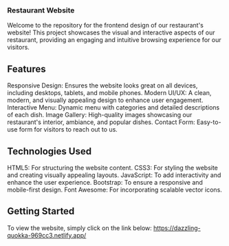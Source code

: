 ### Restaurant Website
Welcome to the repository for the frontend design of our restaurant's website! This project showcases the visual and interactive aspects of our restaurant, providing an engaging and intuitive browsing experience for our visitors.

## Features
Responsive Design: Ensures the website looks great on all devices, including desktops, tablets, and mobile phones.
Modern UI/UX: A clean, modern, and visually appealing design to enhance user engagement.
Interactive Menu: Dynamic menu with categories and detailed descriptions of each dish.
Image Gallery: High-quality images showcasing our restaurant's interior, ambiance, and popular dishes.
Contact Form: Easy-to-use form for visitors to reach out to us.

## Technologies Used
HTML5: For structuring the website content.
CSS3: For styling the website and creating visually appealing layouts.
JavaScript: To add interactivity and enhance the user experience.
Bootstrap: To ensure a responsive and mobile-first design.
Font Awesome: For incorporating scalable vector icons.
## Getting Started
To view the website, simply click on the link below:
 https://dazzling-quokka-969cc3.netlify.app/
